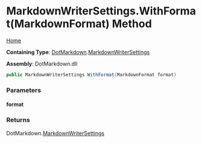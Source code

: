 # MarkdownWriterSettings\.WithFormat\(MarkdownFormat\) Method

[Home](../../../README.md)

**Containing Type**: [DotMarkdown](../../README.md)\.[MarkdownWriterSettings](../README.md)

**Assembly**: DotMarkdown\.dll

```csharp
public MarkdownWriterSettings WithFormat(MarkdownFormat format)
```

### Parameters

#### format

### Returns

DotMarkdown\.[MarkdownWriterSettings](../README.md)

